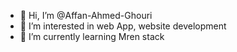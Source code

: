 - 👋 Hi, I’m @Affan-Ahmed-Ghouri
- 👀 I’m interested in web App, website development
- 🌱 I’m currently learning Mren stack

<!---
Affan-Ahmed-Ghouri/Affan-Ahmed-Ghouri is a ✨ special ✨ repository because its `README.md` (this file) appears on your GitHub profile.
You can click the Preview link to take a look at your changes.
--->
